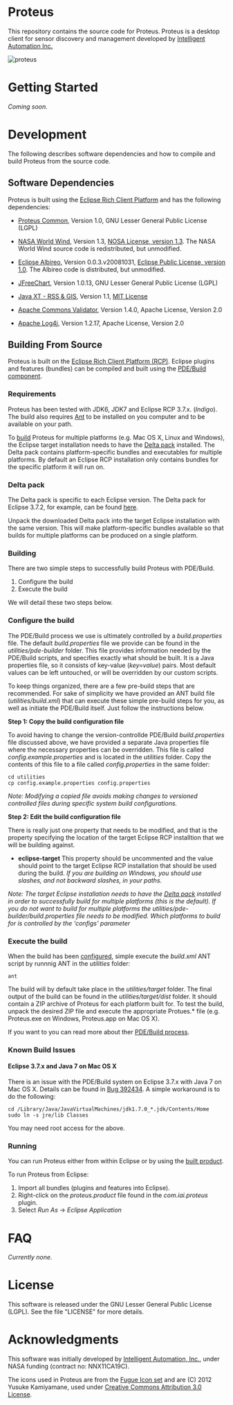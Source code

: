 # Proteus 

This repository contains the source code for Proteus. Proteus is a
desktop client for sensor discovery and management developed by
[Intelligent Automation Inc.](http://www.i-a-i.com)

![proteus](https://raw.github.com/intelligentautomation/proteus/master/utilities/screenshots/proteus-1.2.0.png)

# Getting Started

*Coming soon.*

# Development 

The following describes software dependencies and how to compile and build Proteus from the source code. 

## Software Dependencies 

Proteus is built using the
[Eclipse Rich Client Platform](http://wiki.eclipse.org/index.php/Rich_Client_Platform)
and has the following dependencies:

* [Proteus Common](https://github.com/intelligentautomation/proteus-common), Version 1.0, GNU Lesser General Public License (LGPL)

* [NASA World Wind](http://worldwind.arc.nasa.gov/java/), Version 1.3, [NOSA License, version 1.3](http://ti.arc.nasa.gov/opensource/nosa/ "NOSA License"). The NASA World Wind source code is redistributed, but unmodified. 

* [Eclipse Albireo](http://wiki.eclipse.org/Albireo_Project "Eclipse Albireo"), Version 0.0.3.v20081031, [Eclipse Public License, version 1.0](http://www.eclipse.org/legal/epl-v10.html "Eclipse Public License"). The Albireo code is distributed, but unmodified. 

* [JFreeChart](http://www.jfree.org/jfreechart/), Version 1.0.13, GNU Lesser General Public License (LGPL)

* [Java XT - RSS & GIS](http://www.javaxt.com/), Version 1.1, [MIT License](http://www.javaxt.com/downloads/javaxt-core/LICENSE.TXT "MIT License")

* [Apache Commons Validator](http://commons.apache.org/proper/commons-validator/ "Apache Commons Validator"), Version 1.4.0, Apache License, Version 2.0

* [Apache Log4j](http://logging.apache.org/log4j/1.2/ "Apache Log4j"), Version 1.2.17, Apache License, Version 2.0

## Building From Source

Proteus is built on the [Eclipse Rich Client Platform (RCP)](http://wiki.eclipse.org/index.php/Rich_Client_Platform "Eclipse RCP"). Eclipse plugins and features (bundles) can be compiled and built using the [PDE/Build component](http://www.eclipse.org/pde/pde-build/ "PDE/Build"). 

### Requirements 

Proteus has been tested with JDK6, JDK7 and Eclipse RCP 3.7.x. (_Indigo_). The build also requires [Ant](http://ant.apache.org/ "Ant") to be installed on you computer and to be available on your path. 

To [build](#building) Proteus for multiple platforms (e.g. Mac OS X, Linux and Windows), the Eclipse target installation needs to have the [Delta pack](#delta-pack) installed. The Delta pack contains platform-specific bundles and executables for multiple platforms. By default an Eclipse RCP installation only contains bundles for the specific platform it will run on. 

### Delta pack

The Delta pack is specific to each Eclipse version. The Delta pack for Eclipse 3.7.2, for example, can be found [here](http://download.eclipse.org/eclipse/downloads/drops/R-3.7.2-201202080800/). 

Unpack the downloaded Delta pack into the target Eclipse installation with the same version. This will make platform-specific bundles available so that builds for multiple platforms can be produced on a single platform.

### Building 

There are two simple steps to successfully build Proteus with PDE/Build. 

1. Configure the build
2. Execute the build

We will detail these two steps below. 

### Configure the build

The PDE/Build process we use is ultimately controlled by a _build.properties_ file. The default _build.properties_ file we provide can be found in the _utilities/pde-builder_ folder. This file provides information needed by the PDE/Build scripts, and specifies exactly what should be built. It is a Java properties file, so it consists of key-value (_key=value_) pairs. Most default values can be left untouched, or will be overridden by our custom scripts.

To keep things organized, there are a few pre-build steps that are recommended. For sake of simplicity we have provided an ANT build file (_utilities/build.xml_) that can execute these simple pre-build steps for you, as well as initiate the PDE/Build itself. Just follow the instructions below. 

**Step 1: Copy the build configuration file**

To avoid having to change the version-controllde PDE/Build _build.properties_ file discussed above, we have provided a separate Java properties file where the necessary properties can be overridden. This file is called _config.example.properties_ and is located in the _utilities_ folder. Copy the contents of this file to a file called _config.properties_ in the same folder:  

    cd utilities
    cp config.example.properties config.properties

*Note: Modifying a copied file avoids making changes to versioned controlled files during specific system build configurations.*

**Step 2: Edit the build configuration file**

There is really just one property that needs to be modified, and that is the property specifying the location of the target Eclipse RCP installtion that we will be building against. 

* **eclipse-target** This property should be uncommented and the value should point to the target Eclipse RCP installation that should be used during the build. *If you are building on Windows, you should use slashes, and not backward slashes, in your paths.* 

*Note: The target Eclipse installation needs to have the [Delta pack](#delta-pack) installed in order to successfully build for multiple platforms (this is the default). If you do not want to build for multiple platforms the utilities/pde-builder/build.properties file needs to be modified. Which platforms to build for is controlled by the 'configs' parameter*

### Execute the build 

When the build has been [configured](#configure-the-build), simple execute the _build.xml_ ANT script by runnnig ANT in the _utilities_ folder: 

    ant

The build will by default take place in the _utilities/target_ folder. The final output of the build can be found in the _utilities/target/dist_ folder. It should contain a ZIP archive of Proteus for each platform built for. To test the build, unpack the desired ZIP file and execute the appropriate Protues.* file (e.g. Proteus.exe on Windows, Proteus.app on Mac OS X). 

If you want to you can read more about ther [PDE/Build process](http://help.eclipse.org/indigo/index.jsp?topic=%2Forg.eclipse.pde.doc.user%2Ftasks%2Fpde_product_build.htm).

### Known Build Issues 

#### Eclipse 3.7.x and Java 7 on Mac OS X

There is an issue with the PDE/Build system on Eclipse 3.7.x with Java 7 on Mac OS X. Details can be found in [Bug 392434](https://bugs.eclipse.org/bugs/show_bug.cgi?id=392434 "Bug 392434"). A simple workaround is to do the following: 

    cd /Library/Java/JavaVirtualMachines/jdk1.7.0_*.jdk/Contents/Home
    sudo ln -s jre/lib Classes

You may need root access for the above.

### Running

You can run Proteus either from within Eclipse or by using the [built product](#execute-the-build). 

To run Proteus from Eclipse: 

1. Import all bundles (plugins and features into Eclipse).
2. Right-click on the _proteus.product_ file found in the _com.iai.proteus_ plugin. 
3. Select _Run As_ -> _Eclipse Application_

# FAQ

*Currently none.*

# License 

This software is released under the GNU Lesser General Public License (LGPL). See the file "LICENSE" for more details. 

# Acknowledgments

This software was initially developed by [Intelligent Automation, Inc.](http://www.i-a-i.com "IAI"), under NASA funding (contract no: NNX11CA19C). 

The icons used in Proteus are from the
[Fugue Icon set](http://p.yusukekamiyamane.com/icons/search/fugue/) and are   (C) 2012 Yusuke Kamiyamane, used under
[Creative Commons
Attribution 3.0 License](http://creativecommons.org/licenses/by/3.0/).

